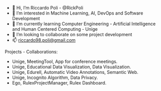 - 👋 Hi, I’m Riccardo Poli - @RickPoli
- 👀 I’m interested in Machine Learning, AI, DevOps and Software Development
- 🌱 I’m currently learning Computer Engineering - Artificial Intelligence and Human Centered Computing - Unige
- 💞️ I’m looking to collaborate on some project development
- 📫 riccardo98.poli@gmail.com

Projects - Collaborations:
- Unige, MeetingTool, App for conference meetings.
- Unige, Educational Data Visualization, Data Visualization.
- Unige, Edurell, Automatic Video Annotations, Semantic Web.
- Unige, Incognito Algorithm, Data Privacy.
- Ego, RulexProjectManager, Rulex Dashboard.

<!---
RickPoli/RickPoli is a ✨ special ✨ repository because its `README.md` (this file) appears on your GitHub profile.
You can click the Preview link to take a look at your changes.
--->
